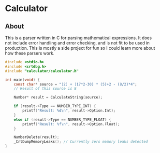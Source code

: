 
# Calculator

## About
This is a parser written in C for parsing mathematical expressions. It does not include error handling and error checking, and is not fit to be used in production. This is mostly a side project for fun so I could learn more about how these parsers work.

```c
#include <stdio.h>
#include <crtdbg.h>
#include "calculator/calculator.h"

int main(void) {
	const char* source = "(2) + (17*2-30) * (5)+2 - (8/2)*4";
	// Result of this source is 8

	Number* result = CalculateString(source);

	if (result->Type == NUMBER_TYPE_INT) {
		printf("Result: %d\n", result->Option.Int);
	}
	else if (result->Type == NUMBER_TYPE_FLOAT) {
		printf("Result: %f\n", result->Option.Float);
	}

	NumberDelete(result);
	_CrtDumpMemoryLeaks(); // Currently zero memory leaks detected
}
```
